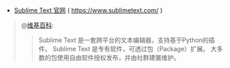 - [Sublime Text 官网](https://www.sublimetext.com/) ( https://www.sublimetext.com/ )

> @[维基百科](https://zh.wikipedia.org/wiki/Sublime_Text):
>> Sublime Text 是一套跨平台的文本编辑器，支持基于Python的插件。
>> Sublime Text 是专有软件，可透过包（Package）扩展。
>> 大多数的包使用自由软件授权发布，并由社群建置维护。

>  <a href="https://camo.githubusercontent.com/659edb627b98dcc5993bd04f64a5dd6dfb1ef40d/68747470733a2f2f6462616465722e6f72672f7374617469632f666967757265732f646a616e6569726f2d736e6970706574732e676966?raw=true" width="100%" height="100%" title="Sublime Text 是一套跨平台的文本编辑器，支持基于Python的插件。Sublime Text 是专有软件，可透过包（Package）扩展。大多数的包使用自由软件授权发布，并由社群建置维护。"></a>

